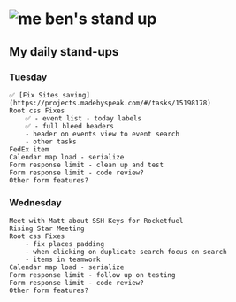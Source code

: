 # ![me](https://avatars2.githubusercontent.com/u/5232044?s=50&v=4) ben's stand up

## My daily stand-ups

### Tuesday

    ✅ [Fix Sites saving](https://projects.madebyspeak.com/#/tasks/15198178)
    Root css Fixes
        ✅ - event list - today labels
        ✅ - full bleed headers
        - header on events view to event search
        - other tasks
    FedEx item
    Calendar map load - serialize
    Form response limit - clean up and test
    Form response limit - code review?
    Other form features?

### Wednesday

    Meet with Matt about SSH Keys for Rocketfuel
    Rising Star Meeting
    Root css Fixes
        - fix places padding
        - when clicking on duplicate search focus on search
        - items in teamwork
    Calendar map load - serialize
    Form response limit - follow up on testing
    Form response limit - code review?
    Other form features?
